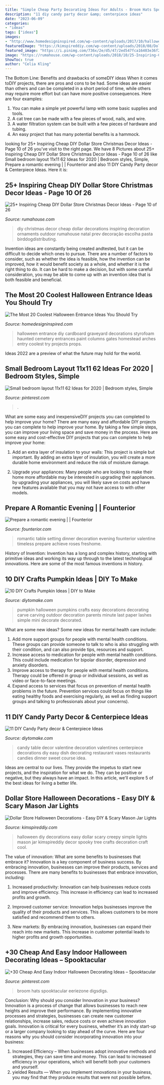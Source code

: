 ```yaml
---
title: "Simple Cheap Party Decorating Ideas For Adults - Broom Hats Spooktacular Eeriezone Digsdigs"
description: "11 diy candy party decor &amp; centerpiece ideas"
date: "2023-06-09"
categories:
- "ideas"
tags: ["ideas"]
images:
- "http://www.homedesigninspired.com/wp-content/uploads/2017/10/halloween-entrance-decorating-ideas-16.jpg"
featuredImage: "https://kimspireddiy.com/wp-content/uploads/2018/08/Dollar-Store-Halloween-Decorations-Easy-DIY-Scary-Mason-Jar-Lights-Simple-Creepy-Ideas-Halloween-Party.jpg"
featured_image: "https://i.pinimg.com/736x/2e/d5/47/2ed547fca16403e36f2bb8c261fa7d17.jpg"
image: "https://rumahouse.com/wp-content/uploads/2018/10/25-Inspiring-Cheap-DIY-Dollar-Store-Christmas-Decor-Ideas-10.jpg"
ShowToc: true
author: "Celia Kling"
---
```



The Bottom Line: Benefits and drawbacks of someDIY ideas
When it comes toDIY projects, there are pros and cons to be had. Some ideas are easier than others and can be completed in a short period of time, while others may require more effort but can have more positive consequences. Here are four examples: 
1. You can make a simple yet powerful lamp with some basic supplies and tools.
2. A cat tree can be made with a few pieces of wood, nails, and wire.
3. A water filtration system can be built with a few pieces of hardware and tubing. 
4. An easy project that has many potential benefits is a hammock.

	

		
looking for 25+ Inspiring Cheap DIY Dollar Store Christmas Decor Ideas - Page 10 of 26 you've visit to the right page. We have 8 Pictures about 25+ Inspiring Cheap DIY Dollar Store Christmas Decor Ideas - Page 10 of 26 like Small bedroom layout 11x11 62 Ideas for 2020 | Bedroom styles, Simple, Prepare a romantic evening | | Founterior and also 11 DIY Candy Party decor &amp; Centerpiece Ideas. Here it is:
		
    
## 25+ Inspiring Cheap DIY Dollar Store Christmas Decor Ideas - Page 10 Of 26

<img loading=lazy src="https://rumahouse.com/wp-content/uploads/2018/10/25-Inspiring-Cheap-DIY-Dollar-Store-Christmas-Decor-Ideas-10.jpg" onerror="this.onerror=null;this.src='https://tse2.mm.bing.net/th?id=OIP.Nn-O1R5xTF0VeeAEHcmzWAHaN3&amp;pid=15.1';" alt="25+ Inspiring Cheap DIY Dollar Store Christmas Decor Ideas - Page 10 of 26">

_Source: rumahouse.com_

>diy christmas decor cheap dollar decorations inspiring decoration ornaments outdoor rumahouse natal prev decoração escolha pasta birddogdistributing. 

	

Invention ideas are constantly being created andtested, but it can be difficult to decide which ones to pursue. There are a number of factors to consider, such as whether the idea is feasible, how the invention can be improved, how it would benefit society as a whole, and whether it is the right thing to do. It can be hard to make a decision, but with some careful consideration, you may be able to come up with an invention idea that is both feasible and beneficial.

    
## The Most 20 Coolest Halloween Entrance Ideas You Should Try

<img loading=lazy src="http://www.homedesigninspired.com/wp-content/uploads/2017/10/halloween-entrance-decorating-ideas-16.jpg" onerror="this.onerror=null;this.src='https://tse4.mm.bing.net/th?id=OIP.2UDa2wQj5xetxHN1djoKjQHaHO&amp;pid=15.1';" alt="The Most 20 Coolest Halloween Entrance Ideas You Should Try">

_Source: homedesigninspired.com_

>halloween entrance diy cardboard graveyard decorations styrofoam haunted cemetery entrances paint columns gates homestead arches entry coolest try projects props. 

	

Ideas 2022 are a preview of what the future may hold for the world.

    
## Small Bedroom Layout 11x11 62 Ideas For 2020 | Bedroom Styles, Simple

<img loading=lazy src="https://i.pinimg.com/736x/2e/d5/47/2ed547fca16403e36f2bb8c261fa7d17.jpg" onerror="this.onerror=null;this.src='https://tse4.mm.bing.net/th?id=OIP.8_oBoujohW1S8LS8BrFC7AAAAA&amp;pid=15.1';" alt="Small bedroom layout 11x11 62 Ideas for 2020 | Bedroom styles, Simple">

_Source: pinterest.com_

>. 

	

What are some easy and inexpensiveDIY projects you can completed to help improve your home?
There are many easy and affordable DIY projects you can complete to help improve your home. By taking a few simple steps, you can improve your living space and save money in the process. Here are some easy and cost-effective DIY projects that you can complete to help improve your home: 
1. Add an extra layer of insulation to your walls: This project is simple but important. By adding an extra layer of insulation, you will create a more durable home environment and reduce the risk of moisture damage. 

2. Upgrade your appliances: Many people who are looking to make their home more affordable may be interested in upgrading their appliances. by upgrading your appliances, you will likely save on costs and have new features available that you may not have access to with other models. 


    
## Prepare A Romantic Evening | | Founterior

<img loading=lazy src="https://founterior.com/wp-content/uploads/2014/11/Romantic-table-with-red-cloth-and-roses-882x588.jpg" onerror="this.onerror=null;this.src='https://tse3.mm.bing.net/th?id=OIP.xbmBIYrQ83hay037ADo_BQHaE8&amp;pid=15.1';" alt="Prepare a romantic evening | | Founterior">

_Source: founterior.com_

>romantic table setting dinner decoration evening founterior valentine timeless prepare achieve roses freshome. 

	

History of Invention:
Invention has a long and complex history, starting with primitive ideas and working its way up through to the latest technological innovations. Here are some of the most famous inventions in history.

    
## 10 DIY Crafts Pumpkin Ideas | DIY To Make

<img loading=lazy src="http://www.diytomake.com/wp-content/uploads/2015/10/great-pumpkin-idea.jpg" onerror="this.onerror=null;this.src='https://tse3.mm.bing.net/th?id=OIP.gmHyUGRXuHid_P1EmLwTqAHaJ3&amp;pid=15.1';" alt="10 DIY Crafts Pumpkin Ideas | DIY to Make">

_Source: diytomake.com_

>pumpkin halloween pumpkins crafts easy decorations decorating carve carving outdoor decoration parents minute last paper lashes simple mini decorate decorated. 

	

What are some new ideas?
Some new ideas for mental health care include:
1. Add more support groups for people with mental health conditions. These groups can provide someone to talk to who is also struggling with their condition, and can also provide tips, resources and support.
2. Increase access to medication for people with mental health conditions. This could include medication for bipolar disorder, depression and anxiety disorders.
3. Improve access to therapy for people with mental health conditions. Therapy could be offered in group or individual sessions, as well as video or face-to-face meetings.
4. Expand access to services that focus on prevention of mental health problems in the future. Prevention services could focus on things like eating healthy foods and exercising regularly, as well as finding support groups and talking to professionals about your concerns).

    
## 11 DIY Candy Party Decor &amp; Centerpiece Ideas

<img loading=lazy src="https://www.diytomake.com/wp-content/uploads/2015/10/candy-dish-centerpiece-ideas.jpg" onerror="this.onerror=null;this.src='https://tse2.mm.bing.net/th?id=OIP.EFGWUuOeiJeW2mDMFalf1QHaFj&amp;pid=15.1';" alt="11 DIY Candy Party decor &amp; Centerpiece Ideas">

_Source: diytomake.com_

>candy table decor valentine decoration valentines centerpiece decorations diy easy dish decorating restaurant vases restaurants candies dinner sweet course idea. 

	

Ideas are central to our lives. They provide the impetus to start new projects, and the inspiration for what we do. They can be positive or negative, but they always have an impact. In this article, we'll explore 5 of the best ideas for living a better life.

    
## Dollar Store Halloween Decorations - Easy DIY &amp; Scary Mason Jar Lights

<img loading=lazy src="https://kimspireddiy.com/wp-content/uploads/2018/08/Dollar-Store-Halloween-Decorations-Easy-DIY-Scary-Mason-Jar-Lights-Simple-Creepy-Ideas-Halloween-Party.jpg" onerror="this.onerror=null;this.src='https://tse4.mm.bing.net/th?id=OIP.pI2nROLg1dlF17z84SsOUAHaPH&amp;pid=15.1';" alt="Dollar Store Halloween Decorations - Easy DIY &amp; Scary Mason Jar Lights">

_Source: kimspireddiy.com_

>halloween diy decorations easy dollar scary creepy simple lights mason jar kimspireddiy decor spooky tree crafts decoration craft cool. 

	

The value of innovation: What are some benefits to businesses that embrace it?
Innovation is a key component of business success. By embracing innovation, businesses can improve their products, services and processes. There are many benefits to businesses that embrace innovation, including: 
1. Increased productivity: Innovation can help businesses reduce costs and improve efficiency. This increase in efficiency can lead to increased profits and growth.

2. Improved customer service: Innovation helps businesses improve the quality of their products and services. This allows customers to be more satisfied and recommend them to others.

3. New markets: By embracing innovation, businesses can expand their reach into new markets. This increase in customer potential leads to higher profits and growth opportunities.

    
## +30 Cheap And Easy Indoor Halloween Decorating Ideas – Spooktacular

<img loading=lazy src="https://i.pinimg.com/736x/28/69/be/2869becf9208ec3f50d10845390e1053.jpg" onerror="this.onerror=null;this.src='https://tse2.mm.bing.net/th?id=OIP.6knWrmhhvGmQjgY0G0NbrAHaNK&amp;pid=15.1';" alt="+30 Cheap And Easy Indoor Halloween Decorating Ideas – Spooktacular">

_Source: pinterest.com_

>broom hats spooktacular eeriezone digsdigs. 

	

Conclusion: Why should you consider Innovation in your business?
Innovation is a process of change that allows businesses to reach new heights and improve their performance. By implementing innovative processes and strategies, businesses can create new customer relationships, increase sales, reduce costs or even achieve innovation goals. Innovation is critical for every business, whether it’s an indy start-up or a larger company looking to stay ahead of the curve. Here are four reasons why you should consider incorporating innovation into your business: 
1) Increased Efficiency – When businesses adopt innovative methods and strategies, they can save time and money. This can lead to increased efficiency in your operations, which will benefit both your customers and yourself. 
2) yielded Results — When you implement innovations in your business, you may find that they produce results that were not possible before.

